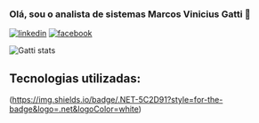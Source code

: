### Olá, sou o analista de sistemas Marcos Vinicius Gatti 👋

[![linkedin](https://img.shields.io/badge/LinkedIn-0077B5?style=for-the-badge&logo=linkedin&logoColor=white)](https://www.linkedin.com/in/marcos-gatti-39216a9a/)
[![facebook](https://img.shields.io/badge/Facebook-1877F2?style=for-the-badge&logo=facebook&logoColor=white)](https://www.facebook.com/marcosvinicius.gatti.3)

![Gatti stats](https://github-readme-stats.vercel.app/api?username=mvgatti&show_icons=true&theme=radical)

## Tecnologias utilizadas:

(https://img.shields.io/badge/.NET-5C2D91?style=for-the-badge&logo=.net&logoColor=white)

<!--
**mvgatti/mvgatti** is a ✨ _special_ ✨ repository because its `README.md` (this file) appears on your GitHub profile.

Here are some ideas to get you started:

- 🔭 I’m currently working on ...
- 🌱 I’m currently learning ...
- 👯 I’m looking to collaborate on ...
- 🤔 I’m looking for help with ...
- 💬 Ask me about ...
- 📫 How to reach me: ...
- 😄 Pronouns: ...
- ⚡ Fun fact: ...
-->
